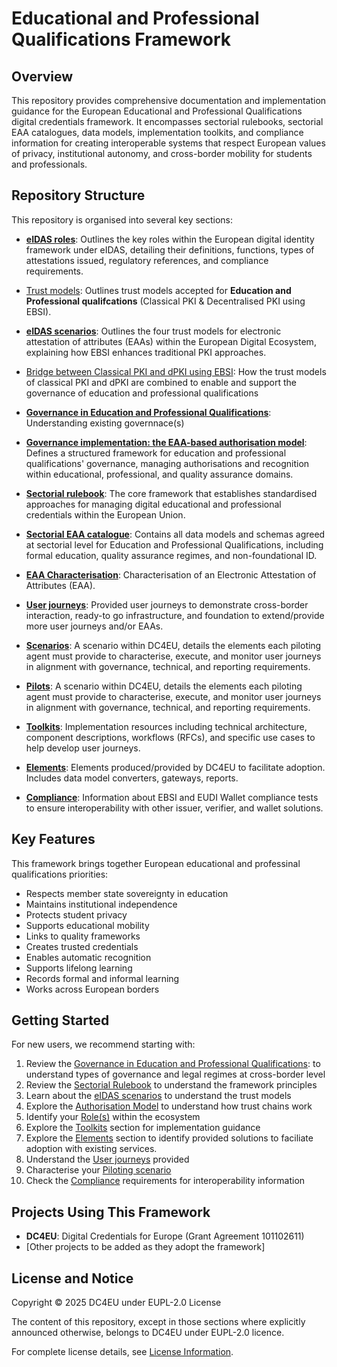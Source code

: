 # Educational and Professional Qualifications Framework

## Overview

This repository provides comprehensive documentation and implementation guidance for the European Educational and Professional Qualifications digital credentials framework. It encompasses sectorial rulebooks, sectorial EAA catalogues, data models, implementation toolkits, and compliance information for creating interoperable systems that respect European values of privacy, institutional autonomy, and cross-border mobility for students and professionals.

## Repository Structure

This repository is organised into several key sections:

- **[eIDAS roles](./docs/eIDAS-roles.md)**: Outlines the key roles within the European digital identity framework under eIDAS, detailing their definitions, functions, types of attestations issued, regulatory references, and compliance requirements.
  
- [Trust models](./sectorial-rulebook/trust-models.md): Outlines trust models accepted for **Education and Professional qualifcations** (Classical PKI & Decentralised PKI using EBSI). 

- **[eIDAS scenarios](./eidas-scenarios/)**: Outlines the four trust models for electronic attestation of attributes (EAAs) within the European Digital Ecosystem, explaining how EBSI enhances traditional PKI approaches.

- [Bridge between Classical PKI and dPKI using EBSI](./eidas-scenarios/scenario2/trust_modes_bridge.md): How the trust models of classical PKI and dPKI are combined to enable and support the governance of education and professional qualifications
  
- **[Governance in Education and Professional Qualifications](./governances)**: Understanding existing governnace(s)
  
- **[Governance implementation: the EAA-based authorisation model](./eaa-based-authorisation-model/)**: Defines a structured framework for education and professional qualifications' governance, managing authorisations and recognition within educational, professional, and quality assurance domains.

- **[Sectorial rulebook](./sectorial-rulebook/)**: The core framework that establishes standardised approaches for managing digital educational and professional credentials within the European Union.

- **[Sectorial EAA catalogue](./sectorial-eaa-catalogue/)**: Contains all data models and schemas agreed at sectorial level for Education and Professional Qualifications, including formal education, quality assurance regimes, and non-foundational ID.

- **[EAA Characterisation](./sectorial-eaa-catalogue/EAA_Characterisation.md)**: Characterisation of an Electronic Attestation of Attributes (EAA).

- **[User journeys](./user-journeys/)**: Provided user journeys to demonstrate cross-border interaction, ready-to go infrastructure, and foundation to extend/provide more user journeys and/or EAAs.
  
- **[Scenarios](./scenarios/README.md)**: A scenario within DC4EU, details the elements each piloting agent must provide to characterise, execute, and monitor user journeys in alignment with governance, technical, and reporting requirements.

- **[Pilots](./piloting/README.md)**: A scenario within DC4EU, details the elements each piloting agent must provide to characterise, execute, and monitor user journeys in alignment with governance, technical, and reporting requirements.
  
- **[Toolkits](./toolkits/README.md)**: Implementation resources including technical architecture, component descriptions, workflows (RFCs), and specific use cases to help develop user journeys.

- **[Elements](./elements)**: Elements produced/provided by DC4EU to facilitate adoption. Includes data model converters, gateways, reports.

- **[Compliance](./compliance/)**: Information about EBSI and EUDI Wallet compliance tests to ensure interoperability with other issuer, verifier, and wallet solutions.

## Key Features

This framework brings together European educational and professinal qualifications priorities:

- Respects member state sovereignty in education
- Maintains institutional independence
- Protects student privacy
- Supports educational mobility
- Links to quality frameworks
- Creates trusted credentials
- Enables automatic recognition
- Supports lifelong learning
- Records formal and informal learning
- Works across European borders

## Getting Started

For new users, we recommend starting with:

1. Review the [Governance in Education and Professional Qualifications](./governances): to understand types of governance and legal regimes at cross-border level
2. Review the [Sectorial Rulebook](./sectorial-rulebook/) to understand the framework principles
3. Learn about the [eIDAS scenarios](./eidas-scenarios/) to understand the trust models
4. Explore the [Authorisation Model](./eaa-based-authorisation-model/) to understand how trust chains work
5. Identify your [Role(s)](./docs/eIDAS-roles.md) within the ecosystem
6. Explore the [Toolkits](./toolkits/README.md) section for implementation guidance
7. Explore the [Elements](./elements) section to identify provided solutions to faciliate adoption with existing services.
8. Understand the [User journeys](./user-journeys/) provided
9. Characterise your [Piloting scenario](./scenarios/README.md)
10. Check the [Compliance](./compliance/) requirements for interoperability information

## Projects Using This Framework

- **DC4EU**: Digital Credentials for Europe (Grant Agreement 101102611)
- [Other projects to be added as they adopt the framework]

## License and Notice

Copyright © 2025 DC4EU under EUPL-2.0 License 

The content of this repository, except in those sections where explicitly announced otherwise, belongs to DC4EU under EUPL-2.0 licence.

For complete license details, see [License Information](./docs/license.md).
